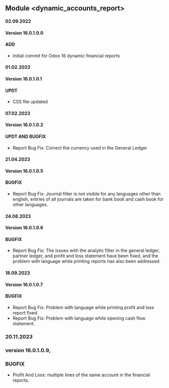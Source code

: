 ## Module <dynamic_accounts_report>

#### 02.09.2022
#### Version 16.0.1.0.0
#### ADD
- Initial commit for Odoo 16 dynamic financial reports

#### 01.02.2023
#### Version 16.0.1.0.1
#### UPDT
- CSS file updated

#### 07.02.2023
#### Version 16.0.1.0.2
#### UPDT AND BUGFIX
- Report Bug Fix: Correct the currency used in the General Ledger

#### 21.04.2023
#### Version 16.0.1.0.5
#### BUGFIX
- Report Bug Fix: Journal filter is not visible for any languages other than english, entries of all journals are taken for bank book and cash book for other languages.

#### 24.08.2023
#### Version 16.0.1.0.6
#### BUGFIX
- Report Bug Fix: The issues with the analytic filter in the general ledger, partner ledger, and profit and loss statement have been fixed, and the problem with language while printing reports has also been addressed.

#### 18.09.2023
#### Version 16.0.1.0.7
#### BUGFIX
- Report Bug Fix: Problem with language while printing profit and loss report fixed.
- Report Bug Fix: Problem with language while opening cash flow statement.

### 20.11.2023
### version 16.0.1.0.9,
### BUGFIX
- Profit And Loss:  multiple lines of the same account in the financial reports.